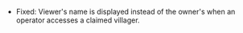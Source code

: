 - Fixed: Viewer's name is displayed instead of the owner's when 
an operator accesses a claimed villager.